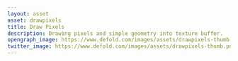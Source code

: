 ```yaml
---
layout: asset
asset: drawpixels
title: Draw Pixels
description: Drawing pixels and simple geometry into texture buffer.
opengraph_image: https://www.defold.com/images/assets/drawpixels-thumb.png
twitter_image: https://www.defold.com/images/assets/drawpixels-thumb.png
---
```

